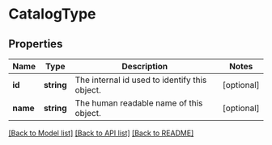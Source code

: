 # CatalogType

## Properties
Name | Type | Description | Notes
------------ | ------------- | ------------- | -------------
**id** | **string** | The internal id used to identify this object. | [optional] 
**name** | **string** | The human readable name of this object. | [optional] 

[[Back to Model list]](../README.md#documentation-for-models) [[Back to API list]](../README.md#documentation-for-api-endpoints) [[Back to README]](../README.md)



